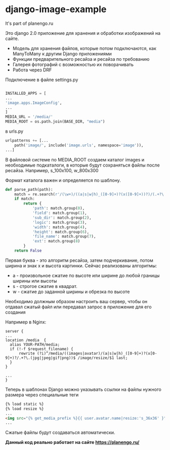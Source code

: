 # django-image-example
It's part of planengo.ru

Это django 2.0 приложение для хранения и обработки изображений на сайте.

- Модель для хранения файлов, которые потом подключаются, как ManyToMany к другим Django приложениями
- Функции предварительного ресайза и ресайза по требованию
- Галерея фотографий с возможностью их поворачивать
- Работа через DRF

Подключение в файле settings.py
```python

INSTALLED_APPS = [
...
'image.apps.ImageConfig',
...
]
MEDIA_URL = '/media/'
MEDIA_ROOT = os.path.join(BASE_DIR, "media")

```

в urls.py
```python
urlpatterns += [...
    path('image/', include('image.urls', namespace='image')),
...]
```

В файловой системе по MEDIA_ROOT создаем каталог images и необходимые подкаталоги, 
в которые будут сохраняться файлы после ресайза. Например, s_100x100, w_800x300

Формат каталога важен и определяется по шаблону.
```python
def parse_path(path):
    match = re.search(r'/(\w+)/((a|s|w|h)_([0-9]+)?(x([0-9]+))?)/(.+?\.(jpg|jpeg|gif|png))$', path, re.IGNORECASE)
    if match:
        return {
            'path': match.group(0),
            'field': match.group(1),
            'sub_dir': match.group(2),
            'logic': match.group(3),
            'width': match.group(4),
            'height': match.group(6),
            'file_name': match.group(7),
            'ext': match.group(8)
        }
    return False
```

Первая буква - это алгоритм ресайза, затем подчеркивание, потом ширина и знак x и высота картинки.
Сейчас реализованы алгоритмы:
- а - произвольное сжатие по высоте или ширине до любой границы ширины или высоты
- s - строгое сжатие в квадрат. 
- w - сжатие до заданной ширины и обрезка по высоте 


Необходимо должным образом настроить ваш сервер, чтобы он отдавал сжатый файл или передавал запрос в приложение для его создания 

Например в Nginx:
```
server {
...
location /media  {
  alias YOUR-PATH/media;  
  if (!-f $request_filename) {
      rewrite (?i)^/media/((images|avatar)/(a|s|w|h)_([0-9]+)?(x[0-9]+)?/.+?\.(jpg|jpeg|gif|png))$ /image/resize/$1 last;
  }
}

...
}
```
Теперь в шаблонах Django можно указывать ссылки на файлы нужного размера через специальные теги 

```html
{% load static %}
{% load resize %}
...
<img src="{% get_media_prefix %}{{ user.avatar.name|resize:'s_36x36' }" alt="{{ user.name }}">
...
```

Сжатые файлы будут создаваться автоматически.

**Данный код реально работает на сайте https://planengo.ru/**
